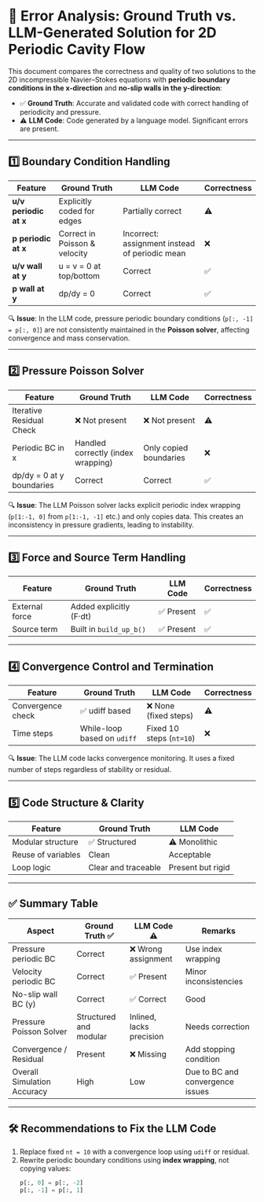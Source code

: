 # 🧪 Error Analysis: Ground Truth vs. LLM-Generated Solution for 2D Periodic Cavity Flow

This document compares the correctness and quality of two solutions to the 2D incompressible Navier–Stokes equations with **periodic boundary conditions in the x-direction** and **no-slip walls in the y-direction**:
- ✅ **Ground Truth**: Accurate and validated code with correct handling of periodicity and pressure.
- ⚠️ **LLM Code**: Code generated by a language model. Significant errors are present.

---

## 1️⃣ Boundary Condition Handling

| Feature               | Ground Truth                      | LLM Code                         | Correctness |
|------------------------|-----------------------------------|----------------------------------|-------------|
| **u/v periodic at x** | Explicitly coded for edges        | Partially correct                | ⚠️ |
| **p periodic at x**   | Correct in Poisson & velocity     | Incorrect: assignment instead of periodic mean | ❌ |
| **u/v wall at y**     | u = v = 0 at top/bottom           | Correct                          | ✅ |
| **p wall at y**       | dp/dy = 0                         | Correct                          | ✅ |

🔍 **Issue**: In the LLM code, pressure periodic boundary conditions (`p[:, -1] = p[:, 0]`) are not consistently maintained in the **Poisson solver**, affecting convergence and mass conservation.

---

## 2️⃣ Pressure Poisson Solver

| Feature                    | Ground Truth                        | LLM Code              | Correctness |
|----------------------------|-------------------------------------|------------------------|-------------|
| Iterative Residual Check   | ❌ Not present                      | ❌ Not present         | ⚠️ |
| Periodic BC in x           | Handled correctly (index wrapping)  | Only copied boundaries | ❌ |
| dp/dy = 0 at y boundaries  | Correct                             | Correct                | ✅ |

🔍 **Issue**: The LLM Poisson solver lacks explicit periodic index wrapping (`p[1:-1, 0]` from `p[1:-1, -1]` etc.) and only copies data. This creates an inconsistency in pressure gradients, leading to instability.

---

## 3️⃣ Force and Source Term Handling

| Feature        | Ground Truth             | LLM Code               | Correctness |
|----------------|--------------------------|-------------------------|-------------|
| External force | Added explicitly (F·dt)  | ✅ Present              | ✅ |
| Source term    | Built in `build_up_b()`  | ✅ Present              | ✅ |

---

## 4️⃣ Convergence Control and Termination

| Feature            | Ground Truth                        | LLM Code                 | Correctness |
|--------------------|-------------------------------------|--------------------------|-------------|
| Convergence check  | ✅ udiff based                       | ❌ None (fixed steps)    | ⚠️ |
| Time steps         | While-loop based on `udiff`         | Fixed 10 steps (`nt=10`) | ❌ |

🔍 **Issue**: The LLM code lacks convergence monitoring. It uses a fixed number of steps regardless of stability or residual.

---

## 5️⃣ Code Structure & Clarity

| Feature              | Ground Truth        | LLM Code         |
|----------------------|---------------------|------------------|
| Modular structure    | ✅ Structured       | ⚠️ Monolithic     |
| Reuse of variables   | Clean               | Acceptable       |
| Loop logic           | Clear and traceable | Present but rigid |

---

## ✅ Summary Table

| Aspect                      | Ground Truth ✅           | LLM Code ⚠️              | Remarks |
|-----------------------------|---------------------------|--------------------------|---------|
| Pressure periodic BC        | Correct                   | ❌ Wrong assignment       | Use index wrapping |
| Velocity periodic BC        | Correct                   | ✅ Present                | Minor inconsistencies |
| No-slip wall BC (y)         | Correct                   | ✅ Correct                | Good |
| Pressure Poisson Solver     | Structured and modular    | Inlined, lacks precision | Needs correction |
| Convergence / Residual      | Present                   | ❌ Missing                | Add stopping condition |
| Overall Simulation Accuracy | High                      | Low                      | Due to BC and convergence issues |

---

## 🛠 Recommendations to Fix the LLM Code

1. Replace fixed `nt = 10` with a convergence loop using `udiff` or residual.
2. Rewrite periodic boundary conditions using **index wrapping**, not copying values:
   ```python
   p[:, 0] = p[:, -2]
   p[:, -1] = p[:, 1]
